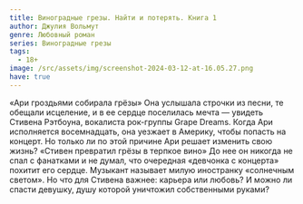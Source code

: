 ```yaml
---
title: Виноградные грезы. Найти и потерять. Книга 1
author: Джулия Вольмут
genre: Любовный роман
series: Виноградные грезы
tags:
  - 18+
image: /src/assets/img/screenshot-2024-03-12-at-16.05.27.png
have: true
---
```

«Ари гроздьями собирала грёзы» Она услышала строчки из песни, те обещали исцеление, и в ее сердце поселилась мечта — увидеть Стивена Рэтбоуна, вокалиста рок-группы Grape Dreams. Когда Ари исполняется восемнадцать, она уезжает в Америку, чтобы попасть на концерт. Но только ли по этой причине Ари решает изменить свою жизнь? «Стивен превратил грёзы в терпкое вино» До нее он никогда не спал с фанатками и не думал, что очередная «девчонка с концерта» похитит его сердце. Музыкант называет милую иностранку «солнечным светом». Но что для Стивена важнее: карьера или любовь? И можно ли спасти девушку, душу которой уничтожил собственными руками?
